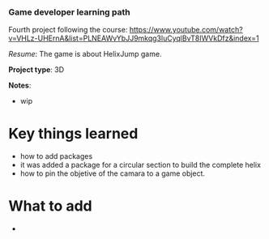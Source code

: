 ### Game developer learning path

Fourth project following the course: https://www.youtube.com/watch?v=VHLz-UHErnA&list=PLNEAWvYbJJ9mkqg3luCyqlBvT8IWVkDfz&index=1

_Resume_: The game is about HelixJump game.

__Project type__: 3D 

__Notes__:
 - wip

# Key things learned
 - how to add packages
  - it was added a package for a circular section to build the complete helix
 - how to pin the objetive of the camara to a game object.

# What to add
 - 
